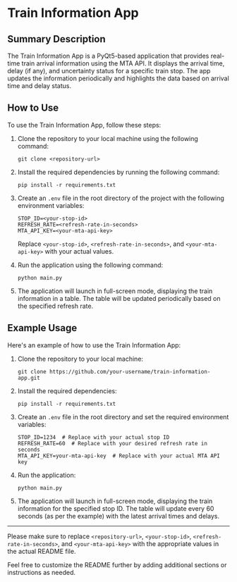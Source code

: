 # Train Information App

## Summary Description
The Train Information App is a PyQt5-based application that provides real-time train arrival information using the MTA API. It displays the arrival time, delay (if any), and uncertainty status for a specific train stop. The app updates the information periodically and highlights the data based on arrival time and delay status.

## How to Use
To use the Train Information App, follow these steps:

1. Clone the repository to your local machine using the following command:
   ```
   git clone <repository-url>
   ```

2. Install the required dependencies by running the following command:
   ```
   pip install -r requirements.txt
   ```

3. Create an `.env` file in the root directory of the project with the following environment variables:
   ```
   STOP_ID=<your-stop-id>
   REFRESH_RATE=<refresh-rate-in-seconds>
   MTA_API_KEY=<your-mta-api-key>
   ```
   Replace `<your-stop-id>`, `<refresh-rate-in-seconds>`, and `<your-mta-api-key>` with your actual values.

4. Run the application using the following command:
   ```
   python main.py
   ```

5. The application will launch in full-screen mode, displaying the train information in a table. The table will be updated periodically based on the specified refresh rate.

## Example Usage
Here's an example of how to use the Train Information App:

1. Clone the repository to your local machine:
   ```
   git clone https://github.com/your-username/train-information-app.git
   ```

2. Install the required dependencies:
   ```
   pip install -r requirements.txt
   ```

3. Create an `.env` file in the root directory and set the required environment variables:
   ```
   STOP_ID=1234  # Replace with your actual stop ID
   REFRESH_RATE=60  # Replace with your desired refresh rate in seconds
   MTA_API_KEY=your-mta-api-key  # Replace with your actual MTA API key
   ```

4. Run the application:
   ```
   python main.py
   ```

5. The application will launch in full-screen mode, displaying the train information for the specified stop ID. The table will update every 60 seconds (as per the example) with the latest arrival times and delays.

---

Please make sure to replace `<repository-url>`, `<your-stop-id>`, `<refresh-rate-in-seconds>`, and `<your-mta-api-key>` with the appropriate values in the actual README file.

Feel free to customize the README further by adding additional sections or instructions as needed.
